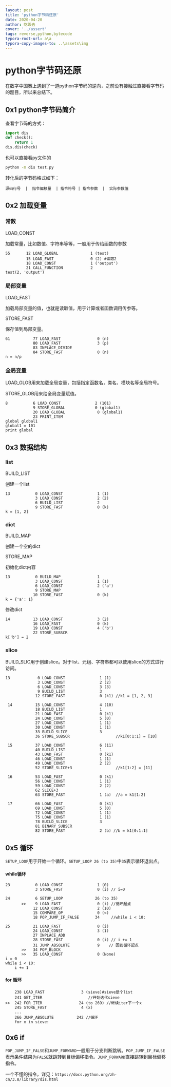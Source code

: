 ```yaml
---
layout: post
title: 'python字节码还原'
date: 2020-04-20
author: 吃饭去
cover: '../assert'
tags: reverse,python,bytecode
typora-root-url: a\a
typora-copy-images-to: ..\assets\img
---
```


# python字节码还原

在数字中国赛上遇到了一道python字节码的逆向，之前没有接触过直接看字节码的题目，所以来总结下。

## 0x1 python字节码简介

查看字节码的方式：

```python
import dis
def check():
    return 1
dis.dis(check)
```

也可以直接看py文件的

```bash
python -m dis test.py
```

转化后的字节码格式如下：

```
源码行号  |  指令偏移量  | 指令符号 | 指令参数  |  实际参数值
```

## 0x2 加载变量

### 常数

LOAD_CONST

加载常量，比如数值、字符串等等，一般用于传给函数的参数

```
55       12 LOAD_GLOBAL              1 (test)
         15 LOAD_FAST                0 (2) #读取2
         18 LOAD_CONST               1 ('output')
         21 CALL_FUNCTION            2
test(2, 'output')
```

### 局部变量

LOAD_FAST

加载局部变量的值，也就是读取值，用于计算或者函数调用传参等。

STORE_FAST

保存值到局部变量。

```
61          77 LOAD_FAST                0 (n)
            80 LOAD_FAST                3 (p)
            83 INPLACE_DIVIDE
            84 STORE_FAST               0 (n)
n = n/p
```

### 全局变量

LOAD_GLOB用来加载全局变量，包括指定函数名，类名，模块名等全局符号。

 STORE_GLOB用来给全局变量赋值。

```
8           6 LOAD_CONST               2 (101)
            9 STORE_GLOBAL             0 (global1)
            20 LOAD_GLOBAL              0 (global1)
            23 PRINT_ITEM
global global1
global1 = 101
print global
```

## 0x3 数据结构

### list

BUILD_LIST

创建一个list

```
13           0 LOAD_CONST               1 (1)
             3 LOAD_CONST               2 (2)
             6 BUILD_LIST               2
             9 STORE_FAST               0 (k)
k = [1, 2]
```

### dict

BUILD_MAP

创建一个空的dict

STORE_MAP

初始化dict内容

```
13           0 BUILD_MAP                1
             3 LOAD_CONST               1 (1)
             6 LOAD_CONST               2 ('a')
             9 STORE_MAP
            10 STORE_FAST               0 (k)
k = {'a': 1}
```

修改dict

```
14          13 LOAD_CONST               3 (2)
            16 LOAD_FAST                0 (k)
            19 LOAD_CONST               4 ('b')
            22 STORE_SUBSCR
k['b'] = 2
```

### slice

BUILD_SLIC用于创建slice。对于list、元组、字符串都可以使用slice的方式进行访问。

```
13            0 LOAD_CONST               1 (1)
              3 LOAD_CONST               2 (2)
              6 LOAD_CONST               3 (3)
              9 BUILD_LIST               3
             12 STORE_FAST               0 (k1) //k1 = [1, 2, 3]
 
 14          15 LOAD_CONST               4 (10)
             18 BUILD_LIST               1
             21 LOAD_FAST                0 (k1)
             24 LOAD_CONST               5 (0)
             27 LOAD_CONST               1 (1)
             30 LOAD_CONST               1 (1)
             33 BUILD_SLICE              3
             36 STORE_SUBSCR                    //k1[0:1:1] = [10]
 
 15          37 LOAD_CONST               6 (11)
             40 BUILD_LIST               1
             43 LOAD_FAST                0 (k1)
             46 LOAD_CONST               1 (1)
             49 LOAD_CONST               2 (2)
             52 STORE_SLICE+3                   //k1[1:2] = [11]
 
 16          53 LOAD_FAST                0 (k1)
             56 LOAD_CONST               1 (1)
             59 LOAD_CONST               2 (2)
             62 SLICE+3
             63 STORE_FAST               1 (a)  //a = k1[1:2]
 
 17          66 LOAD_FAST                0 (k1)
             69 LOAD_CONST               5 (0)
             72 LOAD_CONST               1 (1)
             75 LOAD_CONST               1 (1)
             78 BUILD_SLICE              3
             81 BINARY_SUBSCR
             82 STORE_FAST               2 (b) //b = k1[0:1:1]
```

## 0x5 循环

`SETUP_LOOP`用于开始一个循环。`SETUP_LOOP 26 (to 35)`中`35`表示循环退出点。

#### while循环

```
23           0 LOAD_CONST               1 (0)
             3 STORE_FAST               0 (i) // i=0
 
24           6 SETUP_LOOP              26 (to 35)
       >>    9 LOAD_FAST                0 (i) //循环起点
            12 LOAD_CONST               2 (10)
            15 COMPARE_OP               0 (<)
            18 POP_JUMP_IF_FALSE       34     //while i < 10:
 
25          21 LOAD_FAST                0 (i)
            24 LOAD_CONST               3 (1)
            27 INPLACE_ADD                    
            28 STORE_FAST               0 (i) // i += 1
            31 JUMP_ABSOLUTE            9    // 回到循环起点
       >>   34 POP_BLOCK
       >>   35 LOAD_CONST               0 (None)
i = 0
while i < 10:
    i += 1
```

#### for 循环

```
    238 LOAD_FAST                3 (sieve)#sieve是个list
    241 GET_ITER                    //开始迭代sieve
>>  242 FOR_ITER                24 (to 269) //继续iter下一个x
    245 STORE_FAST               4 (x)
    ...
    266 JUMP_ABSOLUTE          242 //循环
    for x in sieve:
```

## 0x6 if

`POP_JUMP_IF_FALSE`和`JUMP_FORWARD`一般用于分支判断跳转。`POP_JUMP_IF_FALSE`表示条件结果为`FALSE`就跳转到目标偏移指令。`JUMP_FORWARD`直接跳转到目标偏移指令。



一个不懂的指令，详见：`https://docs.python.org/zh-cn/3.8/library/dis.html`

